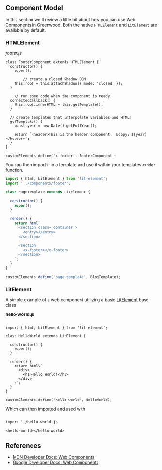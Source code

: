 ## Component Model
In this section we'll review a little bit about how you can use Web Components in Greenwood.  Both the native `HTMLElement` and `LitElement` are available by default.

### HTMLElement

_footer.js_
```render js
class FooterComponent extends HTMLElement {
  constructor() {
    super();

		// create a closed Shadow DOM
    this.root = this.attachShadow({ mode: 'closed' });
  }

	// run some code when the component is ready
  connectedCallback() {
    this.root.innerHTML = this.getTemplate();
  }

  // create templates that interpolate variables and HTML!
  getTemplate() {
    const year = new Date().getFullYear();

    return `<header>This is the header component.  &copy; ${year}</header>`;
  }
}

customElements.define('x-footer', FooterComponent);
```

You can then import it in a template and use it within your templates `render` function.

```javascript
import { html, LitElement } from 'lit-element';
import '../components/footer';

class PageTemplate extends LitElement {

  constructor() {
    super();
  }

  render() {
    return html`
      <section class='container'>
        <entry></entry>
      </section>

      <section
        <x-footer></x-footer>
      </section>
    `;
  }
}

customElements.define('page-template', BlogTemplate);
```


### LitElement
A simple example of a web component utilizing a basic [LitElement](https://lit-element.polymer-project.org/) base class

**hello-world.js**
```render js

import { html, LitElement } from 'lit-element';

class HelloWorld extends LitElement {

  constructor() {
    super();
  }

  render() {
    return html\`
      <div>
        <h1>Hello World!</h1>
      </div>
    \`;
  }
}

customElements.define('hello-world', HelloWorld);

```

Which can then imported and used with

```render js

import './hello-world.js

<hello-world></hello-world>

```

## References
- [MDN Developer Docs: Web Components](https://developer.mozilla.org/en-US/docs/Web/Web_Components)
- [Google Developer Docs: Web Components](https://developers.google.com/web/fundamentals/web-components/)